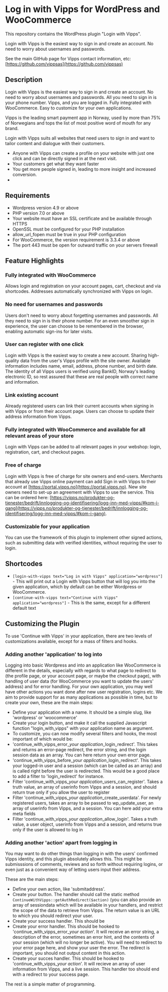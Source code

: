 # Log in with Vipps for WordPress and WooCommerce

This repository contains the WordPress plugin "Login with Vipps".

Login with Vipps is the easiest way to sign in and create an account. No need to worry about usernames and passwords.

See the main GitHub page for Vipps contact information, etc: [https://github.com/vippsas](https://github.com/vippsas)

## Description
Login with Vipps is the easiest way to sign in and create an account. No need to worry about usernames and passwords. All you need to sign in is your phone number. Vipps, and you are logged in. Fully integrated with WooCommerce. Easy to customize for your own applications.

Vipps is the leading smart payment app in Norway, used by more than 75% of Norwegians and tops the list of most positive word of mouth for any brand.

Login with Vipps suits all websites that need users to sign in and want to tailor content and dialogue with their customers.

 * Anyone with Vipps can create a profile on your website with just one click and can be directly signed in at the next visit.
 * Your customers get what they want faster
 * You get more people signed in, leading to more insight and increased conversion.
 * 
## Requirements

 * Wordpress version 4.9 or above
 * PHP version 7.0 or above
 * Your website must have an SSL certificate and be available through HTTPS
 * OpenSSL must be configured for your PHP installation
 * allow_url_fopen must be true in your PHP configuration
 * For WooCommerce, the version requirement is 3.3.4 or above
 * The port 443 must be open for outward traffic on your servers firewall


## Feature Highlights 
### Fully integrated with WooCommerce 
Allows login and registration on your account pages, cart, checkout and via shortcodes. Addresses automatically synchronized with Vipps on login.

### No need for usernames and passwords
Users don't need to worry about forgetting usernames and passwords. All they need to sign in is their phone number. For an even smoother sign in experience, the user can choose to be remembered in the browser, enabling automatic sign-ins for later visits.

### User can register with one click 
Login with Vipps is the easiest way to create a new account. Sharing high-quality data from the user's Vipps profile with the site owner. Available information includes name, email, address, phone number, and birth date. The identity of all Vipps users is verified using BankID, Norway's leading electronic ID, so rest assured that these are real people with correct name and information.

### Link existing account 
Already registered users can link their current accounts when signing in with Vipps or from their account page. Users can choose to update their address information from Vipps.

### Fully integrated with WooCommerce and available for all relevant areas of your store
Login with Vipps can be added to all relevant pages in your webshop: login, registration, cart, and checkout pages.

### Free of charge
Login with Vipps is free of charge for site owners and end-users. Merchants that already use Vipps online payment can add Sign in with Vipps to their account at [https://portal.vipps.no](https://portal.vipps.no). New site owners need to set-up an agreement with Vipps to use the service. This can be ordered here: [https://vipps.no/produkter-og-tjenester/bedrift/innlogging-og-identifisering/logg-inn-med-vipps/#kom-i-gang](https://vipps.no/produkter-og-tjenester/bedrift/innlogging-og-identifisering/logg-inn-med-vipps/#kom-i-gang).

### Customizable for your application
You can use the framework of this plugin to implement other signed actions, such as submitting data with verified identities, without requiring the user to login.

## Shortcodes 
 * `[login-with-vipps text="Log in with Vipps" application="wordpress"]` - This will print out a Login with Vipps button that will log you into the given application, which by default can be either Wordpress or WooCommerce.
* `[continue-with-vipps text="Continue with Vipps" application="wordpress"]` - This is the same, except for a different default text

## Customizing the Plugin 
To use 'Continue with Vipps' in your application, there are two levels of customizations available, except for a mass of filters and hooks.

### Adding another 'application' to log into 
Logging into basic Wordpress and into an application like WooCommerce is different in the details, especially with regards to what page to redirect to (the profile page, or your account page, or maybe the checkout page), with handling of user data (for WooCommerce you want to update the users' address) and for error handling.  For your own application, you may well have other actions you want done after new user registration, logins etc. We aim to provide support for as many applications as possible in time, but to create your own, these are the main steps:

  * Define your application with a name. It should be a simple slug, like 'wordpress' or 'woocommerce'
  * Create your login button, and make it call the supplied Javascript function "login_with_vipps" with your application name as argument.
  * To customize, you can now modify several filters and hooks, the most important of which would be:
  * 'continue_with_vipps_error_*your application*_login_redirect'. This takes and returns an error-page redirect, the error string, and the login session data as an array. You can here return your own error page.
  * 'continue_with_vipps_before_*your application*_login_redirect'. This takes your logged-in user and a session (which can be called as an array) and is called right before the user is redirected. This would be a good place to add a filter to 'login_redirect' for instance.
  * Filter 'continue_with_vipps_*your application*_users_can_register'. Takes a truth value, an array of userinfo from Vipps and a session, and should return true only if you allow the user to register
  * Filter 'continue_with_vipps_*your application*_create_userdata'. For newly registered users, takes an array to be passed to wp_update_user, an array of userinfo from Vipps, and a session. You can here add your extra meta fields
  * Filter 'continue_with_vipps_*your application*_allow_login'. Takes a truth value, a user object, userinfo from Vipps and a session, and returns true only if the user is allowed to log in
###  Adding another 'action' apart from logging in 
You may want to do other things than logging in with the users' confirmed Vipps identity, and this plugin absolutely allows this. This might be submisssions of comments, reviews and so forth without requiring logins, or even just as a convenient way of letting users input their address.

These are the main steps:
 * Define your own action, like 'submitaddress'.
 * Create your button. The handler should call the static method `ContinueWithVipps::getAuthRedirect($action)` (you can also provide an array of sessiondata which will be available in your handlers, and restrict the scope of the data to retrieve from Vipps. The return value is an URL to which you should redirect your user.
 * Create your success handler. This should be
 * Create your error handler. This should be hooked to 'continue_with_vipps_error_*your action*'. It will receive an error string, a description of the error, sometimes an error hint, and the contents of your session (which will no longer be active). You will need to redirect to your error page here, and show your user the error. The redirect is important, you should not output content in this action.
 * Create your succes handler. This should be hooked to 'continue_with_vipps_*your action*'. It will recieve an array of user information from Vipps, and a live session. This handler too should end with a redirect to your success page.

The rest is a simple matter of programming.



